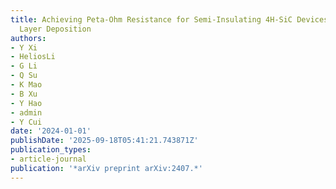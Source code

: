 ```yaml
---
title: Achieving Peta-Ohm Resistance for Semi-Insulating 4H-SiC Devices by Atomic
  Layer Deposition
authors:
- Y Xi
- HeliosLi
- G Li
- Q Su
- K Mao
- B Xu
- Y Hao
- admin
- Y Cui
date: '2024-01-01'
publishDate: '2025-09-18T05:41:21.743871Z'
publication_types:
- article-journal
publication: '*arXiv preprint arXiv:2407.*'
---
```

